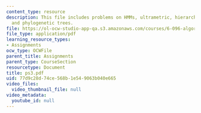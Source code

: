 ```yaml
---
content_type: resource
description: This file includes problems on HMMs, ultrametric, hierarchical clustering,
  and phylogenetic trees.
file: https://ol-ocw-studio-app-qa.s3.amazonaws.com/courses/6-096-algorithms-for-computational-biology-spring-2005/77d9c28d74ce568b1e549063b040e665_ps3.pdf
file_type: application/pdf
learning_resource_types:
- Assignments
ocw_type: OCWFile
parent_title: Assignments
parent_type: CourseSection
resourcetype: Document
title: ps3.pdf
uid: 77d9c28d-74ce-568b-1e54-9063b040e665
video_files:
  video_thumbnail_file: null
video_metadata:
  youtube_id: null
---
```

